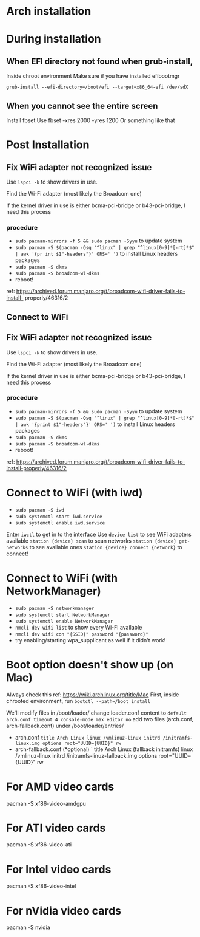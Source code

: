 # Arch installation

# During installation

## When EFI directory not found when grub-install, 
Inside chroot environment 
Make sure if you have installed efibootmgr 

`
grub-install --efi-directory=/boot/efi --target=x86_64-efi /dev/sdX
`

## When you cannot see the entire screen
Install fbset
Use
fbset -xres 2000 -yres 1200
Or something like that


# Post Installation
## Fix WiFi adapter not recognized issue
Use
`lspci -k`
to show drivers in use. 

Find the Wi-Fi adapter (most likely the Broadcom one)

If the kernel driver in use is either bcma-pci-bridge or b43-pci-bridge, I need 
this process

### procedure

- `sudo pacman-mirrors -f 5 && sudo pacman -Syyu` to update system
- `sudo pacman -S $(pacman -Qsq "^linux" | grep "^linux[0-9]*[-rt]*$" | awk '{pr
int $1"-headers"}' ORS=' ')` to install Linux headers packages
- `sudo pacman -S dkms`
- `sudo pacman -S broadcom-wl-dkms`
- reboot!

ref: https://archived.forum.manjaro.org/t/broadcom-wifi-driver-fails-to-install-
properly/46316/2

## Connect to WiFi
## Fix WiFi adapter not recognized issue
Use
`lspci -k`
to show drivers in use. 

Find the Wi-Fi adapter (most likely the Broadcom one)

If the kernel driver in use is either bcma-pci-bridge or b43-pci-bridge, I need this process

### procedure

- `sudo pacman-mirrors -f 5 && sudo pacman -Syyu` to update system
- `sudo pacman -S $(pacman -Qsq "^linux" | grep "^linux[0-9]*[-rt]*$" | awk '{print $1"-headers"}' ORS=' ')` to install Linux headers packages
- `sudo pacman -S dkms`
- `sudo pacman -S broadcom-wl-dkms`
- reboot!

ref: https://archived.forum.manjaro.org/t/broadcom-wifi-driver-fails-to-install-properly/46316/2

# Connect to WiFi (with iwd)
- `sudo pacman -S iwd`
- `sudo systemctl start iwd.service`
- `sudo systemctl enable iwd.service`

Enter `iwctl` to get in to the interface
Use `device list` to see WiFi adapters available
`station {device} scan` to scan networks
`station {device} get-networks` to see available ones
`station {device} connect {network}` to connect!

# Connect to WiFi (with NetworkManager)
- `sudo pacman -S networkmanager`
-  `sudo systemctl start NetworkManager`
-  `sudo systemctl enable NetworkManager`
-  `nmcli dev wifi list` to show every Wi-Fi available
-  `nmcli dev wifi con "{SSID}" password "{password}"`
-  try enabling/starting wpa_supplicant as well if it didn't work!


# Boot option doesn't show up (on Mac)
Always check this ref: https://wiki.archlinux.org/title/Mac
First, inside chrooted environment, run
`bootctl --path=/boot install`

We'll modify files in /boot/loader/
change loader.conf content to
`
default arch.conf
timeout 4
console-mode max
editor no
`
add two files (arch.conf, arch-fallback.conf) under /boot/loader/entries/
- arch.conf
`
title Arch Linux
linux /vmlinuz-linux
initrd /initramfs-linux.img
options root="UUID={UUID}" rw
`
- arch-fallback.conf (*optional)
`
title Arch Linux (fallback initramfs)
linux /vmlinuz-linux
initrd /initramfs-linuz-fallback.img
options root="UUID={UUID}" rw


# For AMD video cards
pacman -S xf86-video-amdgpu
# For ATI video cards
pacman -S xf86-video-ati
# For Intel video cards
pacman -S xf86-video-intel
# For nVidia video cards
pacman -S nvidia
